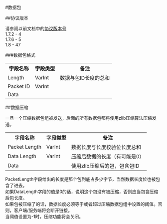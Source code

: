 #数据包

##协议版本

请参阅以前文档中的[协议版本号](http://wiki.vg/Protocol_version_numbers)  
1.7.2 - 4  
1.7.6 - 5  
1.8 - 47  

###数据包格式

<table>
    <tbody>
        <tr>
            <th> 字段名称 </th>
            <th> 字段类型 </th>
            <th> 备注   </th>
        </tr>
        <tr>
            <td> Length </td>
            <td> VarInt </td>
            <td> 数据与包ID长度的总和</td>
        </tr>
        <tr>
            <td> Packet ID </td>
            <td> VarInt </td>
            <td></td>
        </tr>
        <tr>
            <td> Data </td>
            <td></td>
            <td></td>
        </tr>
    </tbody>
</table>

##数据压缩

一旦一个压缩数据包组被发送，后面的所有数据包都将使用zlib压缩算法压缩发送。

<table class="wikitable">
    <tbody>
        <tr>
            <th> 字段名称 </th>
            <th> 字段类型  </th>
            <th> 备注</th>
        </tr>
        <tr>
            <td> Packet Length </td>
            <td> VarInt </td>
            <td> 数据长度与长度校验位长度总和</td>
        </tr>
        <tr>
            <td> Data Length </td>
            <td> VarInt  </td>
            <td> 压缩后数据的长度（有可能是0）</td>
        </tr>
        <tr>
            <td> Data </td>
            <td> </td>
            <td> 使用zlib压缩后的包，包含包ID</td>
        </tr>
    </tbody>
</table>

PacketLength字段给出的长度是那个包到底占多少字节，当然数据长度位也被包含了进去。  
如果DataLength字段的值是0的话，说明这个包没有被压缩，否则应当包含压缩后包长度。  
如果包被压缩了的话，数据长度必须等于或者超过压缩数据包组中设置的阈值。否则，客户端/服务端将会断开链接。  
当阈值设置为-1时，压缩功能将会关闭。

